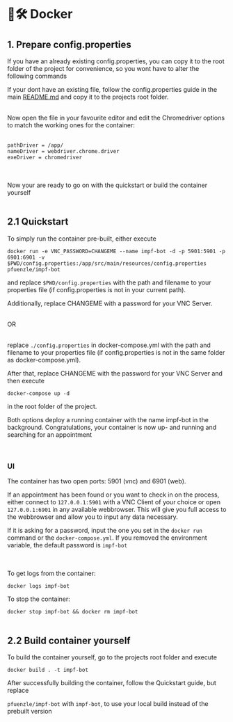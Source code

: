 # 🐋🛠 Docker

## 1. Prepare config.properties

If you have an already existing config.properties, you can copy it to the root folder of the project for convenience, so you wont have to alter the following commands

If your dont have an existing file, follow the config.properties guide in the main [README.md](https://github.com/TobseF/impf-bot/blob/master/README.md) and copy it to the projects root folder.

<br>
Now open the file in your favourite editor and edit the Chromedriver options to match the working ones for the container:
<br><br>

```
pathDriver = /app/
nameDriver = webdriver.chrome.driver
exeDriver = chromedriver
```
<br><br>
Now your are ready to go on with the quickstart or build the container yourself
<br><br>

## 2.1 Quickstart

To simply run the container pre-built, either execute

```docker run -e VNC_PASSWORD=CHANGEME --name impf-bot -d -p 5901:5901 -p 6901:6901 -v $PWD/config.properties:/app/src/main/resources/config.properties pfuenzle/impf-bot```

and replace ```$PWD/config.properties``` with the path and filename to your properties file (if config.properties is not in your current path).

Additionally, replace CHANGEME with a password for your VNC Server.
<br><br>

OR 
<br><br>

replace ```./config.properties``` in docker-compose.yml with the path and filename to your properties file (if config.properties is not in the same folder as docker-compose.yml).

After that, replace CHANGEME with the password for your VNC Server and then execute 

```docker-compose up -d```

in the root folder of the project. 


Both options deploy a running container with the name impf-bot in the background.
Congratulations, your container is now up- and running and searching for an appointment  

<br>

### UI  

The container has two open ports: 5901 (vnc) and 6901 (web).

If an appointment has been found or you want to check in on the process, 
either connect to ```127.0.0.1:5901``` with a VNC Client of your choice
or
open ```127.0.0.1:6901``` in any available webbrowser. This will give you full access to the webbrowser and allow you to input any data necessary.

If it is asking for a password, input the one you set in the ```docker run``` command or the ```docker-compose.yml```. If you removed the environment variable, the default password is ```impf-bot```

<br><br>
To get logs from the container:

```docker logs impf-bot```

To stop the container:

```docker stop impf-bot && docker rm impf-bot```
<br><br>

## 2.2 Build container yourself

To build the container yourself, go to the projects root folder and execute

```docker build . -t impf-bot```

After successfully building the container, follow the Quickstart guide, but replace 

```pfuenzle/impf-bot``` with ```impf-bot```, to use your local build instead of the prebuilt version
